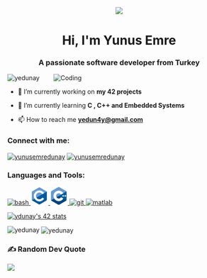 <p align="center">
  <img src="https://www.yash.com/wp-content/uploads/2021/06/python-blogn-banner2.png"/>

<h1 align="center">Hi, I'm Yunus Emre</h1>
<h3 align="center">A passionate software developer from Turkey</h3>
<img align="right" alt="Coding" width="400" src="https://media.tenor.com/2uyENRmiUt0AAAAC/coding.gif">

<p align="left"> <img src="https://komarev.com/ghpvc/?username=yedunay&label=Profile%20views&color=0e75b6&style=flat" alt="yedunay" /> </p>

- 🔭 I’m currently working on **my 42 projects**

- 🌱 I’m currently learning **C , C++ and Embedded Systems**

- 📫 How to reach me **yedun4y@gmail.com**

<h3 align="left">Connect with me:</h3>
<p align="left">
<a href="https://linkedin.com/in/yunusemredunay" target="blank"><img align="center" src="https://raw.githubusercontent.com/rahuldkjain/github-profile-readme-generator/master/src/images/icons/Social/linked-in-alt.svg" alt="yunusemredunay" height="30" width="40" /></a>
<a href="https://instagram.com/yunusemredunay" target="blank"><img align="center" src="https://raw.githubusercontent.com/rahuldkjain/github-profile-readme-generator/master/src/images/icons/Social/instagram.svg" alt="yunusemredunay" height="30" width="40" /></a>
</p>

<h3 align="left">Languages and Tools:</h3>
<p align="left"> <a href="https://www.gnu.org/software/bash/" target="_blank" rel="noreferrer"> <img src="https://www.vectorlogo.zone/logos/gnu_bash/gnu_bash-icon.svg" alt="bash" width="40" height="40"/> </a> <a href="https://www.cprogramming.com/" target="_blank" rel="noreferrer"> <img src="https://raw.githubusercontent.com/devicons/devicon/master/icons/c/c-original.svg" alt="c" width="40" height="40"/> </a> <a href="https://www.w3schools.com/cpp/" target="_blank" rel="noreferrer"> <img src="https://raw.githubusercontent.com/devicons/devicon/master/icons/cplusplus/cplusplus-original.svg" alt="cplusplus" width="40" height="40"/> </a> <a href="https://git-scm.com/" target="_blank" rel="noreferrer"> <img src="https://www.vectorlogo.zone/logos/git-scm/git-scm-icon.svg" alt="git" width="40" height="40"/> </a> <a href="https://www.mathworks.com/" target="_blank" rel="noreferrer"> <img src="https://upload.wikimedia.org/wikipedia/commons/2/21/Matlab_Logo.png" alt="matlab" width="40" height="40"/> </a> </p>
<a href="https://profile.intra.42.fr/users/ydunay"><img src="https://badge.mediaplus.ma/binary/ydunay?1337Badge=off&UM6P=off" alt="ydunay's 42 stats" /></a>
<p><img align="left" src="https://github-readme-stats.vercel.app/api/top-langs?username=yedunay&show_icons=true&locale=en&layout=compact" alt="yedunay" /></p>

<p>&nbsp;<img align="center" src="https://github-readme-stats.vercel.app/api?username=yedunay&show_icons=true&locale=en" alt="yedunay" /></p>

### ✍️ Random Dev Quote
![](https://quotes-github-readme.vercel.app/api?type=horizontal&theme=tokyonight)
